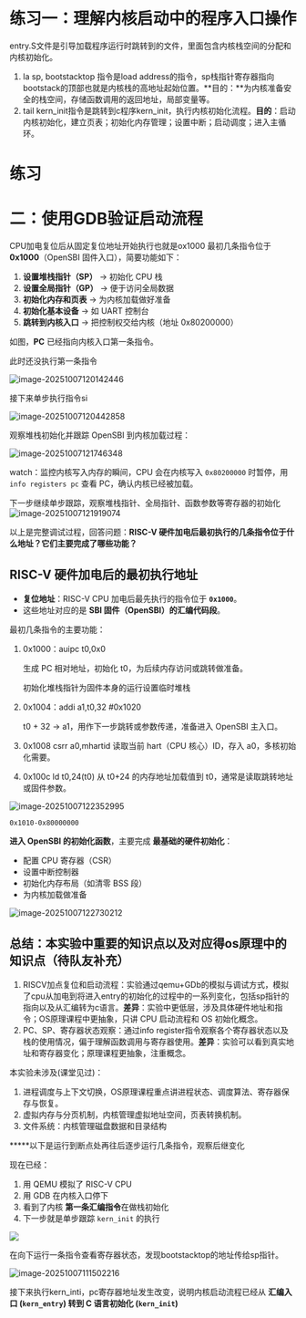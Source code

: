 # 练习一：理解内核启动中的程序入口操作

entry.S文件是引导加载程序运行时跳转到的文件，里面包含内核栈空间的分配和内核初始化。

1. la sp, bootstacktop 指令是load address的指令，sp栈指针寄存器指向bootstack的顶部也就是内核栈的高地址起始位置。**目的：**为内核准备安全的栈空间，存储函数调用的返回地址，局部变量等。
2. tail kern_init指令是跳转到c程序kern_init，执行内核初始化流程。**目的**：启动内核初始化，建立页表；初始化内存管理；设置中断；启动调度；进入主循环。

# 练习

# 二：使用GDB验证启动流程

CPU加电复位后从固定复位地址开始执行也就是ox1000
最初几条指令位于 **0x1000**（OpenSBI 固件入口），简要功能如下：

1. **设置堆栈指针（SP）** → 初始化 CPU 栈
2. **设置全局指针（GP）** → 便于访问全局数据
3. **初始化内存和页表** → 为内核加载做好准备
4. **初始化基本设备** → 如 UART 控制台
5. **跳转到内核入口** → 把控制权交给内核（地址 0x80200000）

如图，**PC** 已经指向内核入口第一条指令。

此时还没执行第一条指令

![image-20251007120142446](D:\notebook\image\image-20251007120142446.png)

接下来单步执行指令si

![image-20251007120442858](D:\notebook\image\image-20251007120442858.png)

观察堆栈初始化并跟踪 OpenSBI 到内核加载过程：

![image-20251007121746348](D:\notebook\image\image-20251007121746348.png)

watch：监控内核写入内存的瞬间，CPU 会在内核写入 `0x80200000` 时暂停，用 `info registers pc` 查看 PC，确认内核已经被加载。

下一步继续单步跟踪，观察堆栈指针、全局指针、函数参数等寄存器的初始化![image-20251007121919074](D:\notebook\image\image-20251007121919074.png)



以上是完整调试过程，回答问题：**RISC-V 硬件加电后最初执行的几条指令位于什么地址？它们主要完成了哪些功能？**

## RISC-V 硬件加电后的最初执行地址

- **复位地址**：RISC-V CPU 加电后最先执行的指令位于 **`0x1000`**。
- 这些地址对应的是 **SBI 固件（OpenSBI）的汇编代码段**。

最初几条指令的主要功能：

1. 0x1000：auipc t0,0x0

   生成 PC 相对地址，初始化 t0，为后续内存访问或跳转做准备。

   初始化堆栈指针为固件本身的运行设置临时堆栈

2. 0x1004：addi a1,t0,32 #0x1020

   t0 + 32 → a1，用作下一步跳转或参数传递，准备进入 OpenSBI 主入口。

3. 0x1008  csrr a0,mhartid 读取当前 hart（CPU 核心）ID，存入 a0，多核初始化需要。

4. 0x100c  ld t0,24(t0) 从 t0+24 的内存地址加载值到 t0，通常是读取跳转地址或固件参数。



![image-20251007122352995](D:\notebook\image\image-20251007122352995.png)

```
0x1010-0x80000000
```

**进入 OpenSBI 的初始化函数**，主要完成 **最基础的硬件初始化**：

- 配置 CPU 寄存器（CSR）
- 设置中断控制器
- 初始化内存布局（如清零 BSS 段）
- 为内核加载做准备

![image-20251007122730212](D:\notebook\image\image-20251007122730212.png)



## 总结：本实验中重要的知识点以及对应得os原理中的知识点（待队友补充）

1. RISCV加点复位和启动流程：实验通过qemu+GDb的模拟与调试方式，模拟了cpu从加电到将进入entry的初始化的过程中的一系列变化，包括sp指针的指向以及从汇编转为c语言。**差异**：实验中更低层，涉及具体硬件地址和指令；OS原理课程中更抽象，只讲 CPU 启动流程和 OS 初始化概念。
2. PC、SP、寄存器状态观察：通过info register指令观察各个寄存器状态以及栈的使用情况，偏于理解函数调用与寄存器使用。**差异**：实验可以看到真实地址和寄存器变化；原理课程更抽象，注重概念。

本实验未涉及(课堂见过)：

1. 进程调度与上下文切换，OS原理课程重点讲进程状态、调度算法、寄存器保存与恢复。
2. 虚拟内存与分页机制，内核管理虚拟地址空间，页表转换机制。
3. 文件系统：内核管理磁盘数据和目录结构











*****以下是运行到断点处再往后逐步运行几条指令，观察后继变化

现在已经：

1. 用 QEMU 模拟了 RISC-V CPU
2. 用 GDB 在内核入口停下
3. 看到了内核 **第一条汇编指令**在做栈初始化
4. 下一步就是单步跟踪 `kern_init` 的执行

![](D:\notebook\image\image-20251007105938782.png)

在向下运行一条指令查看寄存器状态，发现bootstacktop的地址传给sp指针。

![image-20251007111502216](D:\notebook\image\image-20251007111502216.png)

接下来执行kern_inti，pc寄存器地址发生改变，说明内核启动流程已经从 **汇编入口 (`kern_entry`) 转到 C 语言初始化 (`kern_init`)**

